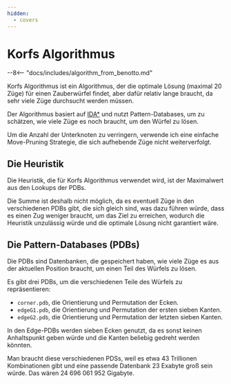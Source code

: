 ```yaml
---
hidden:
  - covers
---
```

# Korfs Algorithmus

--8<-- "docs/includes/algorithm_from_benotto.md"

Korfs Algorithmus ist ein Algorithmus, der die optimale Lösung (maximal 20 Züge) für einen Zauberwürfel findet, aber
dafür relativ lange braucht, da sehr viele Züge durchsucht werden müssen.

Der Algorithmus basiert auf [IDA\*](ida_star.md) und nutzt Pattern-Databases, um zu schätzen, wie viele Züge es noch
braucht, um den Würfel zu lösen.

Um die Anzahl der Unterknoten zu verringern, verwende ich eine einfache Move-Pruning Strategie, die sich aufhebende Züge
nicht weiterverfolgt.

## Die Heuristik

Die Heuristik, die für Korfs Algorithmus verwendet wird, ist der Maximalwert aus den Lookups der PDBs.

Die Summe ist deshalb nicht möglich, da es eventuell Züge in den verschiedenen PDBs gibt, die sich gleich sind, was dazu
führen würde, dass es einen Zug weniger braucht, um das Ziel zu erreichen, wodurch die Heuristik unzulässig würde und
die optimale Lösung nicht garantiert wäre.

## Die Pattern-Databases (PDBs)

Die PDBs sind Datenbanken, die gespeichert haben, wie viele Züge es aus der aktuellen Position braucht, um einen Teil
des Würfels zu lösen.

Es gibt drei PDBs, um die verschiedenen Teile des Würfels zu repräsentieren:

* `corner.pdb`, die Orientierung und Permutation der Ecken.
* `edgeG1.pdb`, die Orientierung und Permutation der ersten sieben Kanten.
* `edgeG2.pdb`, die Orientierung und Permutation der letzten sieben Kanten.

In den Edge-PDBs werden sieben Ecken genutzt, da es sonst keinen Anhaltspunkt geben würde und die Kanten beliebig
gedreht werden könnten.

Man braucht diese verschiedenen PDSs, weil es etwa 43 Trillionen Kombinationen gibt und eine passende Datenbank 23
Exabyte groß sein würde. Das wären 24 696 061 952 Gigabyte.
